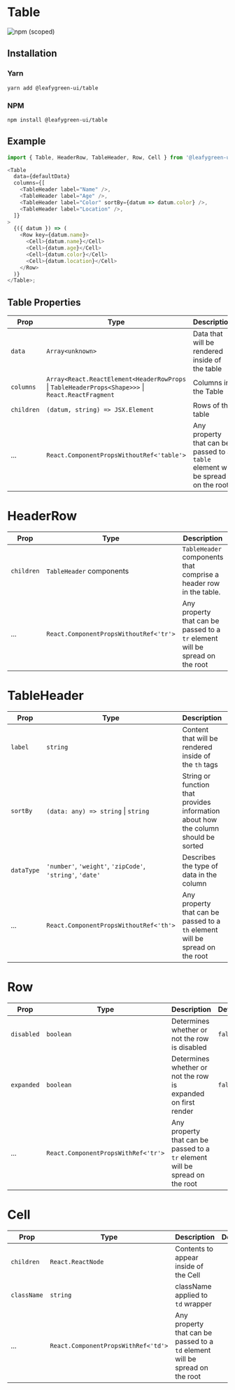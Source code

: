 # Table

![npm (scoped)](https://img.shields.io/npm/v/@leafygreen-ui/table.svg)

## Installation

### Yarn

```shell
yarn add @leafygreen-ui/table
```

### NPM

```shell
npm install @leafygreen-ui/table
```

## Example

```js
import { Table, HeaderRow, TableHeader, Row, Cell } from '@leafygreen-ui/table';

<Table
  data={defaultData}
  columns={[
    <TableHeader label="Name" />,
    <TableHeader label="Age" />,
    <TableHeader label="Color" sortBy={datum => datum.color} />,
    <TableHeader label="Location" />,
  ]}
>
  {({ datum }) => (
    <Row key={datum.name}>
      <Cell>{datum.name}</Cell>
      <Cell>{datum.age}</Cell>
      <Cell>{datum.color}</Cell>
      <Cell>{datum.location}</Cell>
    </Row>
  )}
</Table>;
```

## Table Properties

| Prop       | Type                                                                                              | Description                                                                     | Default |
| ---------- | ------------------------------------------------------------------------------------------------- | ------------------------------------------------------------------------------- | ------- |
| `data`     | `Array<unknown>`                                                                                  | Data that will be rendered inside of the table                                  |         |
| `columns`  | `Array<React.ReactElement<HeaderRowProps` \| `TableHeaderProps<Shape>>>` \| `React.ReactFragment` | Columns in the Table                                                            |         |
| `children` | `(datum, string) => JSX.Element`                                                                  | Rows of the table                                                               |         |
| ...        | `React.ComponentPropsWithoutRef<'table'>`                                                         | Any property that can be passed to a `table` element will be spread on the root |         |

# HeaderRow

| Prop       | Type                                   | Description                                                                  | Default |
| ---------- | -------------------------------------- | ---------------------------------------------------------------------------- | ------- |
| `children` | `TableHeader` components               | `TableHeader` components that comprise a header row in the table.            |         |
| ...        | `React.ComponentPropsWithoutRef<'tr'>` | Any property that can be passed to a `tr` element will be spread on the root |         |

# TableHeader

| Prop       | Type                                                      | Description                                                                        | Default |
| ---------- | --------------------------------------------------------- | ---------------------------------------------------------------------------------- | ------- |
| `label`    | `string`                                                  | Content that will be rendered inside of the `th` tags                              |         |
| `sortBy`   | `(data: any) => string` \| `string`                       | String or function that provides information about how the column should be sorted |         |
| `dataType` | `'number'`, `'weight'`, `'zipCode'`, `'string'`, `'date'` | Describes the type of data in the column                                           |         |
| ...        | `React.ComponentPropsWithoutRef<'th'>`                    | Any property that can be passed to a `th` element will be spread on the root       |         |

# Row

| Prop       | Type                                | Description                                                                  | Default |
| ---------- | ----------------------------------- | ---------------------------------------------------------------------------- | ------- |
| `disabled` | `boolean`                           | Determines whether or not the row is disabled                                | `false` |
| `expanded` | `boolean`                           | Determines whether or not the row is expanded on first render                | `false` |
| ...        | `React.ComponentPropsWithRef<'tr'>` | Any property that can be passed to a `tr` element will be spread on the root |         |

# Cell

| Prop        | Type                                | Description                                                                  | Default |
| ----------- | ----------------------------------- | ---------------------------------------------------------------------------- | ------- |
| `children`  | `React.ReactNode`                   | Contents to appear inside of the Cell                                        |         |
| `className` | `string`                            | className applied to `td` wrapper                                            |         |
| ...         | `React.ComponentPropsWithRef<'td'>` | Any property that can be passed to a `td` element will be spread on the root |         |
